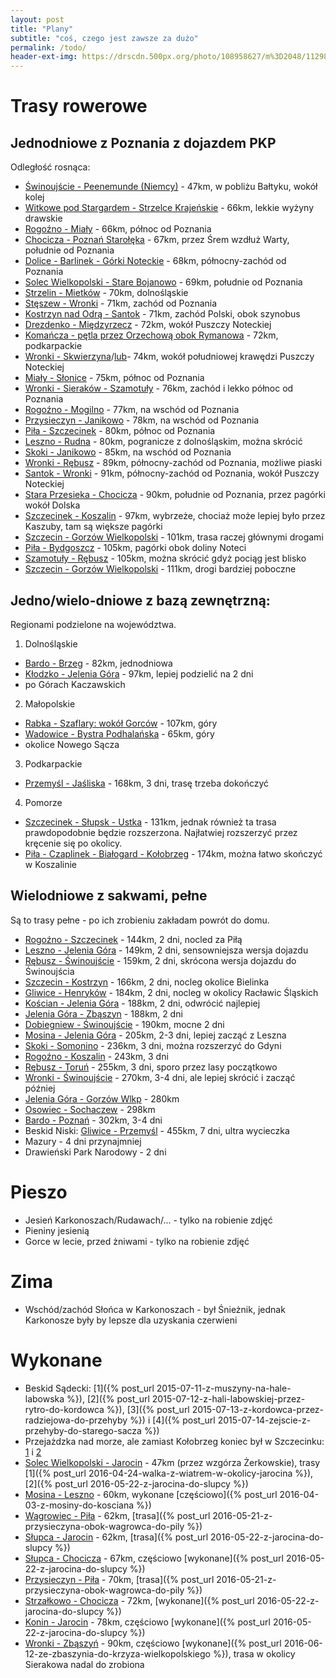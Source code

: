 ```yaml
---
layout: post
title: "Plany"
subtitle: "coś, czego jest zawsze za dużo"
permalink: /todo/
header-ext-img: https://drscdn.500px.org/photo/108958627/m%3D2048/11298784dfc9b54b1c430165add677d9
---
```


Trasy rowerowe
==============

Jednodniowe z Poznania z dojazdem PKP
-------------------------------------

Odległość rosnąca:

* [Świnoujście - Peenemunde (Niemcy)](http://umapa.pl/nKdrV) - 47km, w pobliżu Bałtyku, wokół kolej
* [Witkowe pod Stargardem - Strzelce Krajeńskie](http://umapa.pl/HaM02) - 66km, lekkie wyżyny drawskie
* [Rogoźno - Miały](http://umapa.pl/Qt3xv) - 66km, północ od Poznania
* [Chocicza - Poznań Starołęka](http://umapa.pl/mXmx9) - 67km, przez Śrem wzdłuż Warty, południe od Poznania
* [Dolice - Barlinek - Górki Noteckie](http://umapa.pl/XOD3h) - 68km, północny-zachód od Poznania
* [Solec Wielkopolski - Stare Bojanowo](http://umapa.pl/DKJnG) -  69km, południe od Poznania
* [Strzelin - Mietków](http://umapa.pl/cXOHT) - 70km, dolnośląskie
* [Stęszew - Wronki](http://umapa.pl/acGtR) - 71km, zachód od Poznania
* [Kostrzyn nad Odrą - Santok](http://umapa.pl/lBrSe) - 71km, zachód Polski, obok szynobus
* [Drezdenko - Międzyrzecz](http://umapa.pl/KwUyx) - 72km, wokół Puszczy Noteckiej
* [Komańcza - pętla przez Orzechową obok Rymanowa](http://umapa.pl/JoG54) - 72km, podkarpackie
* [Wronki - Skwierzyna](http://umapa.pl/bYRQ7)/[lub](http://umapa.pl/pdXVv)- 74km, wokół południowej
  krawędzi Puszczy Noteckiej
* [Miały - Słonice](http://umapa.pl/FPynh) - 75km, północ od Poznania
* [Wronki - Sieraków - Szamotuły](http://umapa.pl/OmYei) - 76km, zachód i lekko północ od Poznania
* [Rogoźno - Mogilno](http://umapa.pl/V3j7q) - 77km, na wschód od Poznania
* [Przysieczyn - Janikowo](http://umapa.pl/VH1ky) - 78km, na wschód od Poznania
* [Piła - Szczecinek](http://umapa.pl/bUIAp) - 80km, północ od Poznania
* [Leszno - Rudna](http://umapa.pl/A33cY) - 80km, pogranicze z dolnośląskim, można skrócić
* [Skoki - Janikowo](http://umapa.pl/IXCMj) - 85km, na wschód od Poznania
* [Wronki - Rębusz](http://umapa.pl/ZHbl9) - 89km, północny-zachód od Poznania, możliwe piaski
* [Santok - Wronki](http://umapa.pl/JGGIo) - 91km, północny-zachód od Poznania, wokół
  Puszczy Noteckiej
* [Stara Przesieka - Chocicza](http://umapa.pl/XVIRB) - 90km, południe od Poznania, przez
  pagórki wokół Dolska
* [Szczecinek - Koszalin](http://umapa.pl/7GSTu) - 97km, wybrzeże, chociaż może lepiej było
  przez Kaszuby, tam są większe pagórki
* [Szczecin - Gorzów Wielkopolski](http://umapa.pl/t77LG) - 101km, trasa raczej głównymi drogami
* [Piła - Bydgoszcz](http://umapa.pl/NoB6a) - 105km, pagórki obok doliny Noteci
* [Szamotuły - Rębusz](http://umapa.pl/XWpIL) - 105km, można skrócić gdyż pociąg jest blisko
* [Szczecin - Gorzów Wielkopolski](http://umapa.pl/0MeGw) - 111km, drogi bardziej poboczne

Jedno/wielo-dniowe z bazą zewnętrzną:
------------------------------

Regionami podzielone na województwa.

1. Dolnośląskie
  * [Bardo - Brzeg](http://umapa.pl/s0qFp) - 82km, jednodniowa
  * [Kłodzko - Jelenia Góra](http://umapa.pl/kmzsb) - 97km, lepiej podzielić na 2 dni
  * po Górach Kaczawskich
2. Małopolskie
  * [Rabka - Szaflary: wokół Gorców](http://umapa.pl/UmwFO) - 107km, góry
  * [Wadowice - Bystra Podhalańska](http://umapa.pl/tNa66) - 65km, góry
  * okolice Nowego Sącza
3. Podkarpackie
  * [Przemyśl - Jaśliska](http://umapa.pl/uPdwI) - 168km, 3 dni, trasę trzeba dokończyć
4. Pomorze
 * [Szczecinek - Słupsk - Ustka](http://umapa.pl/nX58U) - 131km, jednak
   również ta trasa prawdopodobnie będzie rozszerzona. Najłatwiej rozszerzyć
   przez kręcenie się po okolicy.
 * [Piła - Czaplinek - Białogard - Kołobrzeg](http://umapa.pl/Q22oD) - 174km, można
   łatwo skończyć w Koszalinie  

Wielodniowe z sakwami, pełne
---------------------

Są to trasy pełne - po ich zrobieniu zakładam powrót do domu.

* [Rogoźno - Szczecinek](http://umapa.pl/9JasB) - 144km, 2 dni, nocled za Piłą
* [Leszno - Jelenia Góra](http://umapa.pl/8zUGU) - 149km, 2 dni, sensowniejsza wersja dojazdu
* [Rębusz - Świnoujście](http://umapa.pl/4A8H5) - 159km, 2 dni, skrócona wersja dojazdu do Świnoujścia
* [Szczecin - Kostrzyn](http://umapa.pl/Zptz7) - 166km, 2 dni, nocleg okolice Bielinka
* [Gliwice - Henryków](http://umapa.pl/Hih4s) - 184km, 2 dni, nocleg w okolicy Racławic Śląskich
* [Kościan - Jelenia Góra](http://umapa.pl/w8QOM) - 188km, 2 dni, odwrócić najlepiej
* [Jelenia Góra - Zbąszyn](http://umapa.pl/4IYJx) - 188km, 2 dni
* [Dobiegniew - Świnoujście](http://umapa.pl/kJsS6) - 190km, mocne 2 dni
* [Mosina - Jelenia Góra](http://umapa.pl/yJzD9) - 205km, 2-3 dni, lepiej zacząć z Leszna
* [Skoki - Somonino](http://umapa.pl/KejlQ) - 236km, 3 dni, można rozszerzyć do Gdyni
* [Rogoźno - Koszalin](http://umapa.pl/OPiTu) - 243km, 3 dni
* [Rębusz - Toruń](http://umapa.pl/ECzrt) - 255km, 3 dni, sporo przez lasy początkowo
* [Wronki - Świnoujście](http://umapa.pl/q2Ao1) - 270km, 3-4 dni, ale lepiej skrócić i zacząć później
* [Jelenia Góra - Gorzów Wlkp](http://umapa.pl/ffCv8) - 280km
* [Osowiec - Sochaczew](http://umapa.pl/QPCfj) - 298km
* [Bardo - Poznań](http://umapa.pl/GvhCw) - 302km, 3-4 dni
* Beskid Niski: [Gliwice - Przemyśl](http://umapa.pl/8oPCq) - 455km, 7 dni, ultra wycieczka
* Mazury - 4 dni przynajmniej
* Drawieński Park Narodowy - 2 dni

Pieszo
======

* Jesień Karkonoszach/Rudawach/... - tylko na robienie zdjęć
* Pieniny jesienią
* Gorce w lecie, przed żniwami - tylko na robienie zdjęć


Zima
====

* Wschód/zachód Słońca w Karkonoszach - był Śnieżnik, jednak Karkonosze były by
  lepsze dla uzyskania czerwieni


Wykonane
========

* Beskid Sądecki: [1]({% post_url 2015-07-11-z-muszyny-na-hale-labowska %}),
  [2]({% post_url 2015-07-12-z-hali-labowskiej-przez-rytro-do-kordowca %}),
  [3]({% post_url 2015-07-13-z-kordowca-przez-radziejowa-do-przehyby %}) i
  [4]({% post_url 2015-07-14-zejscie-z-przehyby-do-starego-sacza %})
* Przejażdzka nad morze, ale zamiast Kołobrzeg koniec był w Szczecinku:
  [1](/trip/2015/08/22/z-rebusza-do-cieszyno/) i [2](/trip/2015/08/23/z-cieszyno-do-szczecinka/)
* [Solec Wielkopolski - Jarocin](http://umapa.pl/TOIJk) - 47km (przez wzgórza Żerkowskie),
  trasy [1]({% post_url 2016-04-24-walka-z-wiatrem-w-okolicy-jarocina %}),
  [2]({% post_url 2016-05-22-z-jarocina-do-slupcy %})
* [Mosina - Leszno](http://umapa.pl/sEf8N) - 60km,
  wykonane [częściowo]({% post_url 2016-04-03-z-mosiny-do-kosciana %})
* [Wągrowiec - Piła](http://umapa.pl/QqS4K) - 62km,
  [trasa]({% post_url 2016-05-21-z-przysieczyna-obok-wagrowca-do-pily %})
* [Słupca - Jarocin](http://umapa.pl/FgUKd) - 62km,
  [trasa]({% post_url 2016-05-22-z-jarocina-do-slupcy %})
* [Słupca - Chocicza](http://umapa.pl/4EYn3) - 67km, częściowo
  [wykonane]({% post_url 2016-05-22-z-jarocina-do-slupcy %})
* [Przysieczyn - Piła](http://umapa.pl/kkKna) - 70km,
  [trasa]({% post_url 2016-05-21-z-przysieczyna-obok-wagrowca-do-pily %})
* [Strzałkowo - Chocicza](http://umapa.pl/Nm5D2) - 72km,
  [wykonane]({% post_url 2016-05-22-z-jarocina-do-slupcy %})
* [Konin - Jarocin](http://umapa.pl/vH29C) - 78km,
  częściowo [wykonane]({% post_url 2016-05-22-z-jarocina-do-slupcy %})
* [Wronki - Zbąszyń](http://umapa.pl/pnhVh) - 90km,
  częściowo [wykonane]({% post_url 2016-06-12-ze-zbaszynia-do-krzyza-wielkopolskiego %}),
  trasa w okolicy Sierakowa nadal do zrobiona
